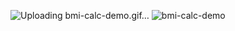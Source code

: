 ![Uploading bmi-calc-demo.gif…]()
![bmi-calc-demo](https://github.com/user-attachments/assets/0798a592-2ec4-42ac-a561-f4fb2c9215fd)
